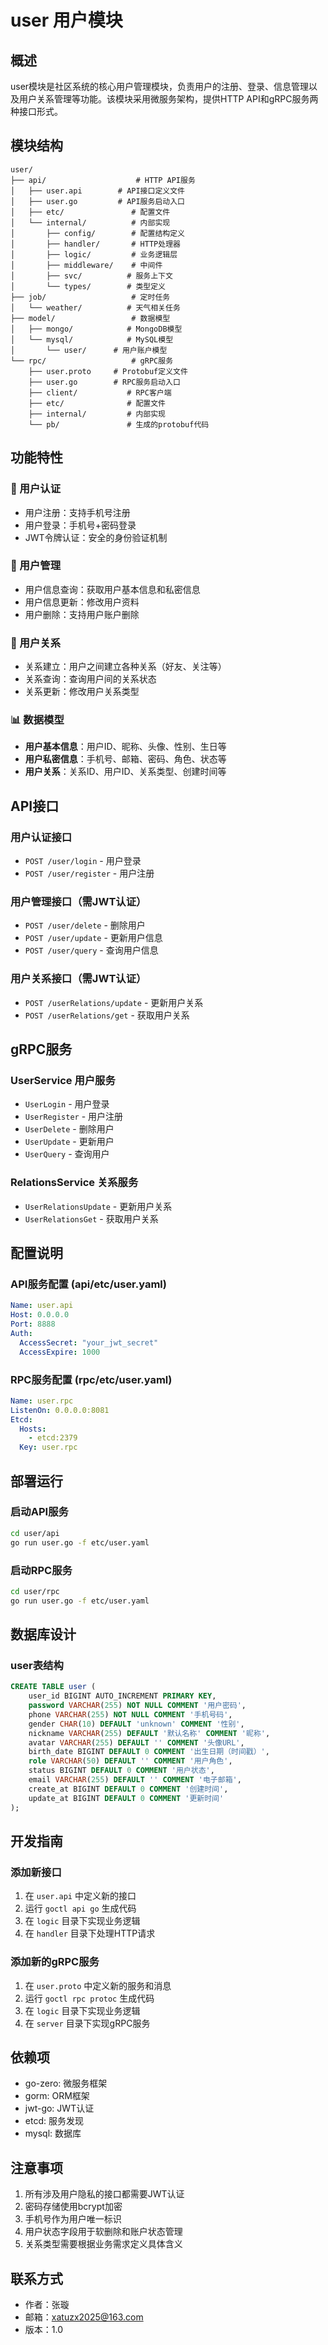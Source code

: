 # user 用户模块

## 概述

user模块是社区系统的核心用户管理模块，负责用户的注册、登录、信息管理以及用户关系管理等功能。该模块采用微服务架构，提供HTTP API和gRPC服务两种接口形式。

## 模块结构

```
user/
├── api/                    # HTTP API服务
│   ├── user.api        # API接口定义文件
│   ├── user.go         # API服务启动入口
│   ├── etc/               # 配置文件
│   └── internal/          # 内部实现
│       ├── config/        # 配置结构定义
│       ├── handler/       # HTTP处理器
│       ├── logic/         # 业务逻辑层
│       ├── middleware/    # 中间件
│       ├── svc/          # 服务上下文
│       └── types/        # 类型定义
├── job/                   # 定时任务
│   └── weather/          # 天气相关任务
├── model/                 # 数据模型
│   ├── mongo/            # MongoDB模型
│   └── mysql/            # MySQL模型
│       └── user/      # 用户账户模型
└── rpc/                   # gRPC服务
    ├── user.proto     # Protobuf定义文件
    ├── user.go        # RPC服务启动入口
    ├── client/           # RPC客户端
    ├── etc/              # 配置文件
    ├── internal/         # 内部实现
    └── pb/               # 生成的protobuf代码
```

## 功能特性

### 🔐 用户认证
- 用户注册：支持手机号注册
- 用户登录：手机号+密码登录
- JWT令牌认证：安全的身份验证机制

### 👤 用户管理
- 用户信息查询：获取用户基本信息和私密信息
- 用户信息更新：修改用户资料
- 用户删除：支持用户账户删除

### 👥 用户关系
- 关系建立：用户之间建立各种关系（好友、关注等）
- 关系查询：查询用户间的关系状态
- 关系更新：修改用户关系类型

### 📊 数据模型
- **用户基本信息**：用户ID、昵称、头像、性别、生日等
- **用户私密信息**：手机号、邮箱、密码、角色、状态等
- **用户关系**：关系ID、用户ID、关系类型、创建时间等

## API接口

### 用户认证接口
- `POST /user/login` - 用户登录
- `POST /user/register` - 用户注册

### 用户管理接口（需JWT认证）
- `POST /user/delete` - 删除用户
- `POST /user/update` - 更新用户信息
- `POST /user/query` - 查询用户信息

### 用户关系接口（需JWT认证）
- `POST /userRelations/update` - 更新用户关系
- `POST /userRelations/get` - 获取用户关系

## gRPC服务

### UserService 用户服务
- `UserLogin` - 用户登录
- `UserRegister` - 用户注册
- `UserDelete` - 删除用户
- `UserUpdate` - 更新用户
- `UserQuery` - 查询用户

### RelationsService 关系服务
- `UserRelationsUpdate` - 更新用户关系
- `UserRelationsGet` - 获取用户关系

## 配置说明

### API服务配置 (api/etc/user.yaml)
```yaml
Name: user.api
Host: 0.0.0.0
Port: 8888
Auth:
  AccessSecret: "your_jwt_secret"
  AccessExpire: 1000
```

### RPC服务配置 (rpc/etc/user.yaml)
```yaml
Name: user.rpc
ListenOn: 0.0.0.0:8081
Etcd:
  Hosts:
    - etcd:2379
  Key: user.rpc
```

## 部署运行

### 启动API服务
```bash
cd user/api
go run user.go -f etc/user.yaml
```

### 启动RPC服务
```bash
cd user/rpc
go run user.go -f etc/user.yaml
```

## 数据库设计

### user表结构
```sql
CREATE TABLE user (
    user_id BIGINT AUTO_INCREMENT PRIMARY KEY,
    password VARCHAR(255) NOT NULL COMMENT '用户密码',
    phone VARCHAR(255) NOT NULL COMMENT '手机号码',
    gender CHAR(10) DEFAULT 'unknown' COMMENT '性别',
    nickname VARCHAR(255) DEFAULT '默认名称' COMMENT '昵称',
    avatar VARCHAR(255) DEFAULT '' COMMENT '头像URL',
    birth_date BIGINT DEFAULT 0 COMMENT '出生日期（时间戳）',
    role VARCHAR(50) DEFAULT '' COMMENT '用户角色',
    status BIGINT DEFAULT 0 COMMENT '用户状态',
    email VARCHAR(255) DEFAULT '' COMMENT '电子邮箱',
    create_at BIGINT DEFAULT 0 COMMENT '创建时间',
    update_at BIGINT DEFAULT 0 COMMENT '更新时间'
);
```

## 开发指南

### 添加新接口
1. 在 `user.api` 中定义新的接口
2. 运行 `goctl api go` 生成代码
3. 在 `logic` 目录下实现业务逻辑
4. 在 `handler` 目录下处理HTTP请求

### 添加新的gRPC服务
1. 在 `user.proto` 中定义新的服务和消息
2. 运行 `goctl rpc protoc` 生成代码
3. 在 `logic` 目录下实现业务逻辑
4. 在 `server` 目录下实现gRPC服务

## 依赖项

- go-zero: 微服务框架
- gorm: ORM框架
- jwt-go: JWT认证
- etcd: 服务发现
- mysql: 数据库

## 注意事项

1. 所有涉及用户隐私的接口都需要JWT认证
2. 密码存储使用bcrypt加密
3. 手机号作为用户唯一标识
4. 用户状态字段用于软删除和账户状态管理
5. 关系类型需要根据业务需求定义具体含义

## 联系方式

- 作者：张璇
- 邮箱：xatuzx2025@163.com
- 版本：1.0
